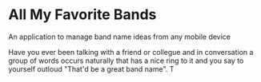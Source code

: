 <html>
	<h1>All My Favorite Bands</h1>
	<p>An application to manage band name ideas from any mobile device</p>
	<p>Have you ever been talking with a friend or collegue and in conversation a group of words occurs naturally that has a nice ring to it and you say to yourself outloud "That'd be a great band name". T</p>
</html>